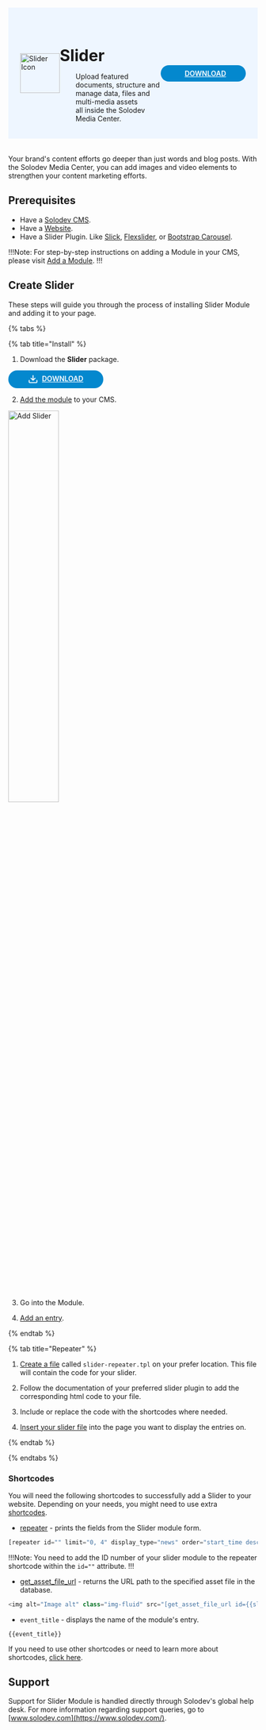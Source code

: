 #

<div style="display: flex; align-items: center; justify-content: space-between; padding: 2rem 1.5rem; margin-bottom: 2rem; background-color: #eef6ff;">
  <div style="display: flex; align-items: center; justify-content: start;">
    <img src="/static/images/logos/slider-module-icon.jpg" alt="Slider Icon" style="width: 80px;">
    <div>
      <h1 style="margin-left: 0; font-size: 2rem; margin-bottom: 0.25rem;">Slider</h1>
      <p style="padding-left: 2rem; margin-bottom: 0;">Upload featured documents, structure and manage data, files and multi-media assets <br>all inside the Solodev Media Center.</p>
    </div>
  </div>
  <a href="https://solodev-slider.s3.amazonaws.com/releases/slider-latest.zip" style="background-color: #0488ce; color: #fff; padding: .5rem 2.5rem; border-radius: 20px; font-weight: 600; display: inline-flex;"><span style="padding-right: .5rem; display: inline-flex; align-items: center;"><svg xmlns="http://www.w3.org/2000/svg" viewBox="0 0 16 16" width="20" height="20" fill="#fff"><path d="M2.75 14A1.75 1.75 0 0 1 1 12.25v-2.5a.75.75 0 0 1 1.5 0v2.5c0 .138.112.25.25.25h10.5a.25.25 0 0 0 .25-.25v-2.5a.75.75 0 0 1 1.5 0v2.5A1.75 1.75 0 0 1 13.25 14Z"></path><path d="M7.25 7.689V2a.75.75 0 0 1 1.5 0v5.689l1.97-1.969a.749.749 0 1 1 1.06 1.06l-3.25 3.25a.749.749 0 0 1-1.06 0L4.22 6.78a.749.749 0 1 1 1.06-1.06l1.97 1.969Z"></path></svg></span>DOWNLOAD</a>
</div>

Your brand's content efforts go deeper than just words and blog posts. With the Solodev Media Center, you can add images and video elements to strengthen your content marketing efforts.

## Prerequisites

- Have a [Solodev CMS](/quickstart).
- Have a [Website](/workspace/websites/add-website/).
- Have a Slider Plugin. Like [Slick](https://kenwheeler.github.io/slick/), [Flexslider](https://woocommerce.com/flexslider/), or [Bootstrap Carousel](https://getbootstrap.com/docs/4.0/components/carousel/).

!!!Note: 
For step-by-step instructions on adding a Module in your CMS, please visit [Add a Module](/workspace/modules/add-module/).
!!!

## Create Slider

These steps will guide you through the process of installing Slider Module and adding it to your page.

{% tabs %}

{% tab title="Install" %}

1. Download the **Slider** package.

<a href="https://solodev-slider.s3.amazonaws.com/releases/slider-latest.zip" style="background-color: #0488ce; color: #fff; padding: .5rem 2.5rem; border-radius: 20px; font-weight: 600; display: inline-flex;"><span style="padding-right: .5rem; display: inline-flex; align-items: center;"><svg xmlns="http://www.w3.org/2000/svg" viewBox="0 0 16 16" width="20" height="20" fill="#fff"><path d="M2.75 14A1.75 1.75 0 0 1 1 12.25v-2.5a.75.75 0 0 1 1.5 0v2.5c0 .138.112.25.25.25h10.5a.25.25 0 0 0 .25-.25v-2.5a.75.75 0 0 1 1.5 0v2.5A1.75 1.75 0 0 1 13.25 14Z"></path><path d="M7.25 7.689V2a.75.75 0 0 1 1.5 0v5.689l1.97-1.969a.749.749 0 1 1 1.06 1.06l-3.25 3.25a.749.749 0 0 1-1.06 0L4.22 6.78a.749.749 0 1 1 1.06-1.06l1.97 1.969Z"></path></svg></span>DOWNLOAD</a>

2. [Add the module](/workspace/modules/add-module/) to your CMS.

<img src="/static/images/modules/slider/add-slider.jpg" alt="Add Slider" style="width: 45%; margin-bottom: 20px;">

3. Go into the Module.

<!-- <img src="/static/images/modules/slider/add-slider.jpg" alt="Add Slider" style="width: 45%; margin-bottom: 20px;"> -->

4. [Add an entry](/workspace/modules/module/add-entry/).

{% endtab %}

{% tab title="Repeater" %}

1. [Create a file](/workspace/websites/add-file/) called `slider-repeater.tpl` on your prefer location. This file will contain the code for your slider.

2. Follow the documentation of your preferred slider plugin to add the corresponding html code to your file.

3. Include or replace the code with the shortcodes where needed.

4. [Insert your slider file](/workspace/websites/page/file-to-page/) into the page you want to display the entries on.

{% endtab %}

{% endtabs %}

### Shortcodes

You will need the following shortcodes to successfully add a Slider to your website. Depending on your needs, you might need to use extra [shortcodes](/shortcodes/).

- [repeater](/shortcodes/module/#repeater) - prints the fields from the Slider module form.

```js
[repeater id="" limit="0, 4" display_type="news" order="start_time desc"]
```

!!!Note:
You need to add the ID number of your slider module to the repeater shortcode within the `id=""` attribute.
!!!

- [get_asset_file_url](/shortcodes/core/get-asset-file-url/) - returns the URL path to the specified asset file in the database.

```js
<img alt="Image alt" class="img-fluid" src="[get_asset_file_url id={{slider_image}}]" />
```

- `event_title` - displays the name of the module's entry.

```
{{event_title}}
```

<!-- {{{blog_image}}} -->

If you need to use other shortcodes or need to learn more about shortcodes, [click here](/shortcodes/).

## Support

Support for Slider Module is handled directly through Solodev's global help desk. For more information regarding support queries, go to [www.solodev.com](https://www.solodev.com/).